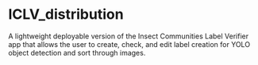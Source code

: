 # ICLV_distribution
A lightweight deployable version of the Insect Communities Label Verifier app that allows the user to create, check, and edit label creation for YOLO object detection and sort through images.
